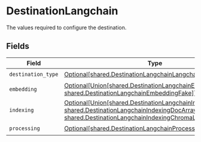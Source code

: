 # DestinationLangchain

The values required to configure the destination.


## Fields

| Field                                                                                                                                                                                                                                     | Type                                                                                                                                                                                                                                      | Required                                                                                                                                                                                                                                  | Description                                                                                                                                                                                                                               |
| ----------------------------------------------------------------------------------------------------------------------------------------------------------------------------------------------------------------------------------------- | ----------------------------------------------------------------------------------------------------------------------------------------------------------------------------------------------------------------------------------------- | ----------------------------------------------------------------------------------------------------------------------------------------------------------------------------------------------------------------------------------------- | ----------------------------------------------------------------------------------------------------------------------------------------------------------------------------------------------------------------------------------------- |
| `destination_type`                                                                                                                                                                                                                        | [Optional[shared.DestinationLangchainLangchain]](undefined/models/shared/destinationlangchainlangchain.md)                                                                                                                                | :heavy_check_mark:                                                                                                                                                                                                                        | N/A                                                                                                                                                                                                                                       |
| `embedding`                                                                                                                                                                                                                               | [Optional[Union[shared.DestinationLangchainEmbeddingOpenAI, shared.DestinationLangchainEmbeddingFake]]](undefined/models/shared/destinationlangchainembedding.md)                                                                         | :heavy_check_mark:                                                                                                                                                                                                                        | Embedding configuration                                                                                                                                                                                                                   |
| `indexing`                                                                                                                                                                                                                                | [Optional[Union[shared.DestinationLangchainIndexingPinecone, shared.DestinationLangchainIndexingDocArrayHnswSearch, shared.DestinationLangchainIndexingChromaLocalPersistance]]](undefined/models/shared/destinationlangchainindexing.md) | :heavy_check_mark:                                                                                                                                                                                                                        | Indexing configuration                                                                                                                                                                                                                    |
| `processing`                                                                                                                                                                                                                              | [Optional[shared.DestinationLangchainProcessingConfigModel]](undefined/models/shared/destinationlangchainprocessingconfigmodel.md)                                                                                                        | :heavy_check_mark:                                                                                                                                                                                                                        | N/A                                                                                                                                                                                                                                       |